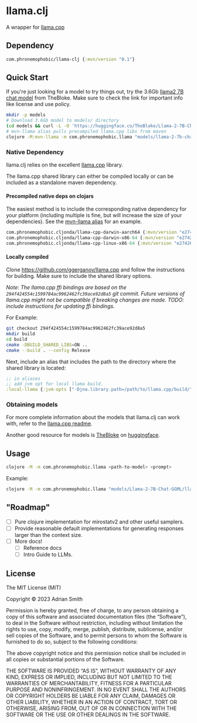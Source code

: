 # llama.clj

A wrapper for [llama.cpp](https://github.com/ggerganov/llama.cpp)

## Dependency

```clojure
com.phronemophobic/llama-clj {:mvn/version "0.1"}
```

## Quick Start

If you're just looking for a model to try things out, try the 3.6Gb [llama2 7B chat model](https://huggingface.co/TheBloke/Llama-2-7B-Chat-GGML/tree/main)  from TheBloke. Make sure to check the link for important info like license and use policy.

```sh
mkdir -p models
# Download 3.6Gb model to models/ directory
(cd models && curl -L -O 'https://huggingface.co/TheBloke/Llama-2-7B-Chat-GGML/resolve/main/llama-2-7b-chat.ggmlv3.q4_0.bin')
# mvn-llama alias pulls precompiled llama.cpp libs from maven
clojure -M:mvn-llama -m com.phronemophobic.llama "models/llama-2-7b-chat.ggmlv3.q4_0.bin" "what is 2+2?"
```

### Native Dependency

llama.clj relies on the excellent [llama.cpp](https://github.com/ggerganov/llama.cpp) library.

The llama.cpp shared library can either be compiled locally or can be included as a standalone maven dependency.

#### Precompiled native deps on clojars

The easiest method is to include the corresponding native dependency for your platform (including multiple is fine, but will increase the size of your dependencies). See the [mvn-llama alias](https://github.com/phronmophobic/llama.clj/blob/e31b78875863871480fce0a81c002e627f67b73b/deps.edn#L11C3-L11C13) for an example.

```clojure
com.phronemophobic.cljonda/llama-cpp-darwin-aarch64 {:mvn/version "e274269fd87aac0f71ab02a2c4676f60fd6198cf"}
com.phronemophobic.cljonda/llama-cpp-darwin-x86-64 {:mvn/version "e274269fd87aac0f71ab02a2c4676f60fd6198cf"}
com.phronemophobic.cljonda/llama-cpp-linux-x86-64 {:mvn/version "e274269fd87aac0f71ab02a2c4676f60fd6198cf"}
```

#### Locally compiled

Clone https://github.com/ggerganov/llama.cpp and follow the instructions for building. Make sure to include the shared library options.

_Note: The llama.cpp ffi bindings are based on the `294f424554c1599784ac9962462fc39ace92d8a5` git commit. Future versions of llama.cpp might not be compatible if breaking changes are made. TODO: include instructions for updating ffi bindings._

For Example:

```sh
git checkout 294f424554c1599784ac9962462fc39ace92d8a5
mkdir build
cd build
cmake -DBUILD_SHARED_LIBS=ON ..
cmake --build . --config Release
```

Next, include an alias that includes the path to the directory where the shared library is located:
```clojure
;; in aliases
;; add jvm opt for local llama build.
:local-llama {:jvm-opts ["-Djna.library.path=/path/to/llama.cpp/build/"]}
```

### Obtaining models

For more complete information about the models that llama.clj can work with, refer to the [llama.cpp readme](https://github.com/ggerganov/llama.cpp).

Another good resource for models is [TheBloke](https://huggingface.co/TheBloke) on [huggingface](https://huggingface.co/).

## Usage

```sh
clojure -M -m com.phronemophobic.llama <path-to-model> <prompt>
```
Example:

```bash
clojure -M -m com.phronemophobic.llama "models/Llama-2-7B-Chat-GGML/llama-2-7b-chat.ggmlv3.q4_0.bin" "what is 2+2?"
```

## "Roadmap"

- [ ] Pure clojure implementation for mirostatv2 and other useful samplers.
- [ ] Provide reasonable default implementations for generating responses larger than the context size.
- [ ] More docs!
  - [ ] Reference docs
  - [ ] Intro Guide to LLMs.

## License

The MIT License (MIT)

Copyright © 2023 Adrian Smith

Permission is hereby granted, free of charge, to any person obtaining a copy of this software and associated documentation files (the “Software”), to deal in the Software without restriction, including without limitation the rights to use, copy, modify, merge, publish, distribute, sublicense, and/or sell copies of the Software, and to permit persons to whom the Software is furnished to do so, subject to the following conditions:

The above copyright notice and this permission notice shall be included in all copies or substantial portions of the Software.

THE SOFTWARE IS PROVIDED “AS IS”, WITHOUT WARRANTY OF ANY KIND, EXPRESS OR IMPLIED, INCLUDING BUT NOT LIMITED TO THE WARRANTIES OF MERCHANTABILITY, FITNESS FOR A PARTICULAR PURPOSE AND NONINFRINGEMENT. IN NO EVENT SHALL THE AUTHORS OR COPYRIGHT HOLDERS BE LIABLE FOR ANY CLAIM, DAMAGES OR OTHER LIABILITY, WHETHER IN AN ACTION OF CONTRACT, TORT OR OTHERWISE, ARISING FROM, OUT OF OR IN CONNECTION WITH THE SOFTWARE OR THE USE OR OTHER DEALINGS IN THE SOFTWARE.



